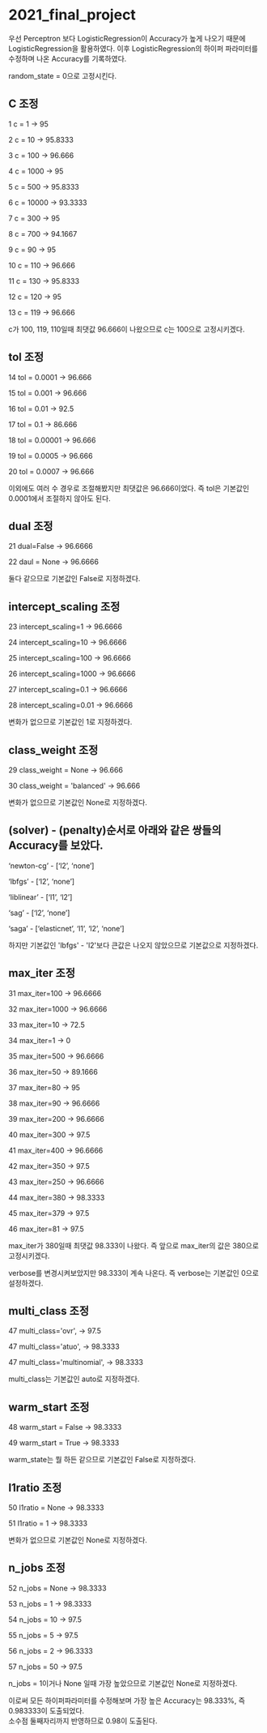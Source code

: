# 2021_final_project
우선 Perceptron 보다 LogisticRegression이 Accuracy가 높게 나오기 때문에 LogisticRegression을 활용하였다.
이후 LogisticRegression의 하이퍼 파라미터를 수정하며 나온 Accuracy를 기록하였다.

random_state = 0으로 고정시킨다.

C 조정
--------------------------------------------------------------
1
c = 1
-> 95

2
c = 10
-> 95.8333

3
c = 100
-> 96.666

4
c = 1000
-> 95

5
c = 500
-> 95.8333

6
c = 10000
-> 93.3333

7
c = 300
-> 95

8
c = 700
-> 94.1667

9
c = 90
-> 95

10
c = 110
-> 96.666

11
c = 130
-> 95.8333

12
c = 120
-> 95

13
c = 119
-> 96.666

c가 100, 119, 110일때 최댓값 96.666이 나왔으므로 c는 100으로 고정시키겠다.

tol 조정
--------------------------------------------------------------
14
tol = 0.0001
-> 96.666

15
tol = 0.001
-> 96.666

16
tol = 0.01
-> 92.5

17
tol = 0.1
-> 86.666

18
tol = 0.00001
-> 96.666

19
tol = 0.0005
-> 96.666

20
tol = 0.0007
-> 96.666

이외에도 여러 수 경우로 조절해봤지만 최댓값은 96.666이었다. 즉 tol은 기본값인 0.0001에서 조절하지 않아도 된다.

dual 조정
--------------------------------------------------------------
21
dual=False
-> 96.6666

22
daul = None
-> 96.6666

둘다 같으므로 기본값인 False로 지정하겠다.

intercept_scaling 조정
--------------------------------------------------------------
23
intercept_scaling=1
-> 96.6666

24
intercept_scaling=10
-> 96.6666

25
intercept_scaling=100
-> 96.6666

26
intercept_scaling=1000
-> 96.6666

27
intercept_scaling=0.1
-> 96.6666

28
intercept_scaling=0.01
-> 96.6666

변화가 없으므로 기본값인 1로 지정하겠다.

class_weight 조정
--------------------------------------------------------------
29
class_weight = None
-> 96.666

30
class_weight = 'balanced'
-> 96.666

변화가 없으므로 기본값인 None로 지정하겠다.

(solver) - (penalty)순서로 아래와 같은 쌍들의 Accuracy를 보았다.
--------------------------------------------------------------
‘newton-cg’ - [‘l2’, ‘none’]

‘lbfgs’ - [‘l2’, ‘none’]

‘liblinear’ - [‘l1’, ‘l2’]

‘sag’ - [‘l2’, ‘none’]

‘saga’ - [‘elasticnet’, ‘l1’, ‘l2’, ‘none’]

하지만 기본값인 'lbfgs' - 'l2'보다 큰값은 나오지 않았으므로 기본값으로 지정하겠다.

max_iter 조정
--------------------------------------------------------------
31
max_iter=100
-> 96.6666

32
max_iter=1000
-> 96.6666

33
max_iter=10
-> 72.5

34
max_iter=1
-> 0

35
max_iter=500
-> 96.6666

36
max_iter=50
-> 89.1666

37
max_iter=80
-> 95

38
max_iter=90
-> 96.6666

39
max_iter=200
-> 96.6666

40
max_iter=300
-> 97.5

41
max_iter=400
-> 96.6666

42
max_iter=350
-> 97.5

43
max_iter=250
-> 96.6666

44
max_iter=380
-> 98.3333

45
max_iter=379
-> 97.5

46
max_iter=81
-> 97.5

max_iter가 380일때 최댓값 98.333이 나왔다. 즉 앞으로 max_iter의 값은 380으로 고정시키겠다.

verbose를 변경시켜보았지만 98.333이 계속 나온다. 즉 verbose는 기본값인 0으로 설정하겠다.

multi_class 조정
--------------------------------------------------------------
47
multi_class='ovr',
-> 97.5

47
multi_class='atuo',
-> 98.3333

47
multi_class='multinomial',
-> 98.3333

multi_class는 기본값인 auto로 지정하겠다.

warm_start 조정
--------------------------------------------------------------
48
warm_start = False
-> 98.3333

49 
warm_start = True
-> 98.3333

warm_state는 뭘 하든 같으므로 기본값인 False로 지정하겠다.

l1ratio 조정
--------------------------------------------------------------
50
l1ratio = None
-> 98.3333

51
l1ratio = 1
-> 98.3333

변화가 없으므로 기본값인 None로 지정하겠다.

n_jobs 조정
--------------------------------------------------------------
52 
n_jobs = None
-> 98.3333

53
n_jobs = 1
-> 98.3333

54
n_jobs = 10
-> 97.5

55
n_jobs = 5
-> 97.5

56
n_jobs = 2
-> 96.3333

57
n_jobs = 50
-> 97.5

n_jobs = 1이거나 None 일때 가장 높았으므로 기본값인 None로 지정하겠다.

이로써 모든 하이퍼파라미터를 수정해보며 가장 높은 Accuracy는 98.333%, 즉 0.983333이 도출되었다.\
소수점 둘째자리까지 반영하므로 0.98이 도출된다.
